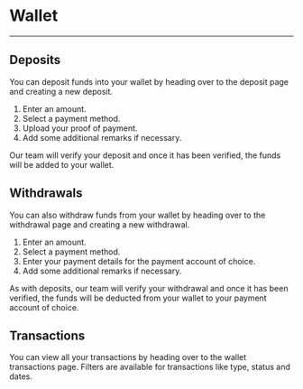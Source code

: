 # Wallet

---

## Deposits

You can deposit funds into your wallet by heading over to the deposit page and creating a new deposit.

1. Enter an amount.
2. Select a payment method.
3. Upload your proof of payment.
4. Add some additional remarks if necessary.

Our team will verify your deposit and once it has been verified, the funds will be added to your wallet.

## Withdrawals

You can also withdraw funds from your wallet by heading over to the withdrawal page and creating a new withdrawal.

1. Enter an amount.
2. Select a payment method.
3. Enter your payment details for the payment account of choice.
4. Add some additional remarks if necessary.

As with deposits, our team will verify your withdrawal and once it has been verified, the funds will be deducted from your wallet to your payment account of choice.

## Transactions

You can view all your transactions by heading over to the wallet transactions page. Filters are available for transactions like type, status and dates.
